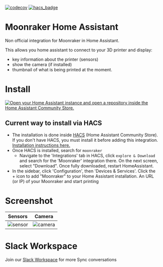 [![codecov](https://codecov.io/github/marcolivierarsenault/moonraker-home-assistant/branch/main/graph/badge.svg?token=OT5PZG1QZE)](https://codecov.io/github/marcolivierarsenault/moonraker-home-assistant)
[![hacs_badge](https://img.shields.io/badge/HACS-Default-blue.svg)](https://github.com/custom-components/hacs)

# Moonraker Home Assistant

Non official integration for Moonraker in Home Assistant.

This allows you home assistant to connect to your 3D printer and display:

- key information about the printer (sensors)
- show the camera (if installed)
- thumbnail of what is being printed at the moment.

# Install

[![Open your Home Assistant instance and open a repository inside the Home Assistant Community Store.](https://my.home-assistant.io/badges/hacs_repository.svg)](https://my.home-assistant.io/redirect/hacs_repository/?owner=marcolivierarsenault&repository=moonraker-home-assistant&category=integration)

## Current way to install via HACS

- The installation is done inside [HACS](https://hacs.xyz/) (Home Assistant Community Store). If you don't have HACS, you must install it before adding this integration. [Installation instructions here.](https://hacs.xyz/docs/setup/download)
- Once HACS is installed, search for `moonraker`
  - Navigate to the 'Integrations' tab in HACS, click `explore & Download` and search for the 'Moonraker' integration there. On the next screen, select "Download". Once fully downloaded, restart HomeAssistant.
- In the sidebar, click 'Configuration', then 'Devices & Services'. Click the + icon to add "Moonraker" to your Home Assistant installation. An URL (or IP) of your Moonraker and start printing

# Screenshot

|                                                 Sensors                                                  |                                                 Camera                                                  |
| :------------------------------------------------------------------------------------------------------: | :-----------------------------------------------------------------------------------------------------: |
| ![sensor](https://github.com/marcolivierarsenault/moonraker-home-assistant/blob/main/assets/sensors.png) | ![camera](https://github.com/marcolivierarsenault/moonraker-home-assistant/blob/main/assets/camera.png) |

# Slack Workspace

Join our [Slack Workspace](https://join.slack.com/t/moonraker-ha/shared_invite/zt-1q7rqkttj-SQ5N7qm9d1h6HqIONpDhZA) for more Sync conversations
